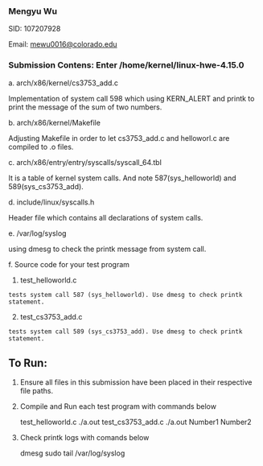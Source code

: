 ### Mengyu Wu

SID: 107207928

Email: mewu0016@colorado.edu

### Submission Contens: Enter /home/kernel/linux-hwe-4.15.0

a. arch/x86/kernel/cs3753_add.c

  Implementation of system call 598 which using KERN_ALERT and printk to print the message of the sum of two numbers.
  
b. arch/x86/kernel/Makefile

  Adjusting Makefile in order to let cs3753_add.c and helloworl.c are compiled to .o files.
  
c. arch/x86/entry/entry/syscalls/syscall_64.tbl

  It is a table of kernel system calls. And note 587(sys_helloworld) and 589(sys_cs3753_add).
  
d. include/linux/syscalls.h

  Header file which contains all declarations of system calls.
  
e. /var/log/syslog

  using dmesg to check the printk message from system call.
  
f. Source code for your test program
  1. test_helloworld.c
  
    tests system call 587 (sys_helloworld). Use dmesg to check printk statement.
    
  2. test_cs3753_add.c
  
    tests system call 589 (sys_cs3753_add). Use dmesg to check printk statement.
    
## To Run:
1. Ensure all files in this submission have been placed in their respective file paths.
2. Compile and Run each test program with commands below
    
    test_helloworld.c
    ./a.out
    test_cs3753_add.c
    ./a.out Number1 Number2
    
3. Check printk logs with comands below

    dmesg
    sudo tail /var/log/syslog
